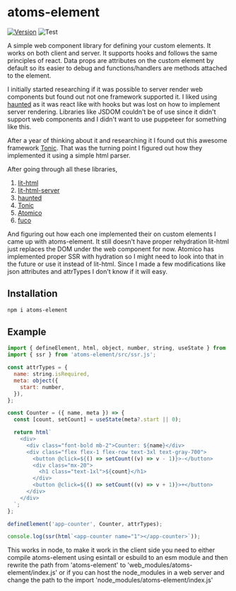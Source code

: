 # atoms-element

[![Version](https://img.shields.io/npm/v/atoms-element?style=flat-square&color=blue)](https://www.npmjs.com/package/atoms-element)
![Test](https://github.com/pyros2097/atoms-element/actions/workflows/main.yml/badge.svg)

A simple web component library for defining your custom elements. It works on both client and server. It supports hooks and follows the same
principles of react. Data props are attributes on the custom element by default so its easier to debug and functions/handlers are
methods attached to the element.

I initially started researching if it was possible to server render web components but found out not one framework supported it. I liked using
[haunted](https://github.com/matthewp/haunted) as it was react like with hooks but was lost on how to implement server rendering. Libraries like
JSDOM couldn't be of use since it didn't support web components and I didn't want to use puppeteer for something like this.

After a year of thinking about it and researching it I found out this awesome framework [Tonic](https://github.com/optoolco/tonic).
That was the turning point I figured out how they implemented it using a simple html parser.

After going through all these libraries,

1. [lit-html](https://github.com/lit/lit)
2. [lit-html-server](https://github.com/popeindustries/lit-html-server)
3. [haunted](hhttps://github.com/matthewp/haunted)
4. [Tonic](https://github.com/optoolco/tonic)
5. [Atomico](https://github.com/atomicojs/atomico)
6. [fuco](https://github.com/wtnbass/fuco)

And figuring out how each one implemented their on custom elements I came up with atoms-element. It still doesn't have proper rehydration lit-html just replaces the DOM under the web component for now. Atomico has implemented proper SSR with hydration so I might need to look into that in the future or
use it instead of lit-html. Since I made a few modifications like json attributes and attrTypes I don't know if it will easy.

## Installation

```sh
npm i atoms-element
```

## Example

```js
import { defineElement, html, object, number, string, useState } from 'atoms-element';
import { ssr } from 'atoms-element/src/ssr.js';

const attrTypes = {
  name: string.isRequired,
  meta: object({
    start: number,
  }),
};

const Counter = ({ name, meta }) => {
  const [count, setCount] = useState(meta?.start || 0);

  return html`
    <div>
      <div class="font-bold mb-2">Counter: ${name}</div>
      <div class="flex flex-1 flex-row text-3xl text-gray-700">
        <button @click=${() => setCount((v) => v - 1)}>-</button>
        <div class="mx-20">
          <h1 class="text-1xl">${count}</h1>
        </div>
        <button @click=${() => setCount((v) => v + 1)}>+</button>
      </div>
    </div>
  `;
};

defineElement('app-counter', Counter, attrTypes);

console.log(ssr(html`<app-counter name="1"></app-counter>`));
```

This works in node, to make it work in the client side you need to either compile atoms-element using esintall or esbuild to an esm module and then
rewrite the path from 'atoms-element' to 'web_modules/atoms-element/index.js' or if you can host the node_modules in a web server and change the path to
the import 'node_modules/atoms-element/index.js'
